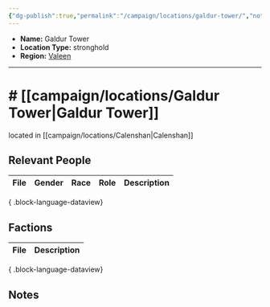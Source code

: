 ```yaml
---
{"dg-publish":true,"permalink":"/campaign/locations/galdur-tower/","noteIcon":"","created":"2025-10-26T19:49:50.465-07:00","updated":"2025-10-27T16:35:15.725-07:00"}
---
```



<p><span><ul>
<li dir="auto"><strong>Name:</strong> Galdur Tower</li>
<li dir="auto"><strong>Location Type:</strong> stronghold</li>
<li dir="auto"><strong>Region:</strong> <a data-tooltip-position="top" aria-label="campaign/locations/Valeen.md" data-href="campaign/locations/Valeen.md" href="campaign/locations/Valeen.md" class="internal-link" target="_blank" rel="noopener nofollow">Valeen</a></li>
</ul></span></p>

---

# # [[campaign/locations/Galdur Tower\|Galdur Tower]]
located in [[campaign/locations/Calenshan\|Calenshan]]

## Relevant People
| File | Gender | Race | Role | Description |
| ---- | ------ | ---- | ---- | ----------- |

{ .block-language-dataview}

## Factions
| File | Description |
| ---- | ----------- |

{ .block-language-dataview}

## Notes
